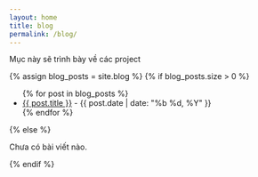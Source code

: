 ```yaml
---
layout: home
title: blog
permalink: /blog/
---
```


Mục này sẽ trình bày về các project

{% assign blog_posts = site.blog %}
{% if blog_posts.size > 0 %}
   <ul>
      {% for post in blog_posts %}
         <li>
            <a href="{{ post.url }}">{{ post.title }}</a> - {{ post.date | date: "%b %d, %Y" }}
         </li>
      {% endfor %}
   </ul>
{% else %}
   <p>Chưa có bài viết nào.</p>
{% endif %}
